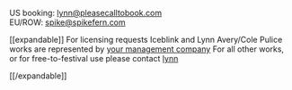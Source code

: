 US booking: lynn@pleasecalltobook.com  
EU/ROW: spike@spikefern.com

[[expandable]]
For licensing requests
Iceblink and Lynn Avery/Cole Pulice works are represented by [your management company](mailto:management@example.com)
For all other works, or for free-to-festival use please contact [lynn](mailto:lynn@pleasecalltobook)

[[/expandable]]

